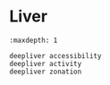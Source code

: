 # Liver

```{toctree}
:maxdepth: 1

deepliver accessibility
deepliver activity
deepliver zonation

```
